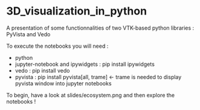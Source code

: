 # 3D_visualization_in_python
A presentation of some functionnalities of two VTK-based python libraries : PyVista and Vedo

To execute the notebooks you will need :
- python
- jupyter-notebook and ipywidgets : pip install ipywidgets
- vedo : pip install vedo
- pyvista : pip install pyvista[all, trame] <- trame is needed to display pyvista window into jupyter notebooks

To begin, have a look at slides/ecosystem.png and then explore the notebooks !
